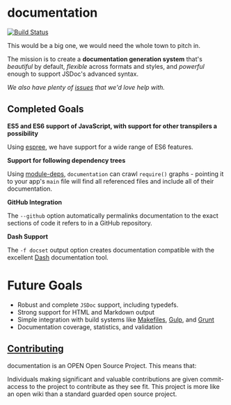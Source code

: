 # documentation

[![Build Status](https://circleci.com/gh/documentationjs/documentation.svg?style=svg)](https://circleci.com/gh/documentationjs/documentation)

This would be a big one, we would need the whole town to pitch in.

The mission is to create a **documentation generation system** that's
_beautiful_ by default, _flexible_ across formats and styles, and
_powerful_ enough to support JSDoc's advanced syntax.

_We also have plenty of
[issues](https://github.com/documentationjs/documentation/issues) that we'd
love help with._

## Completed Goals

**ES5 and ES6 support of JavaScript, with support for other transpilers a possibility**

Using [espree](https://github.com/eslint/espree), we have support for a wide range of ES6 features.

**Support for following dependency trees**

Using [module-deps](https://github.com/substack/module-deps), `documentation` can crawl `require()` graphs - pointing it to your app's `main` file will find all referenced files and include all of their documentation.

**GitHub Integration**

The `--github` option automatically permalinks documentation to the exact
sections of code it refers to in a GitHub repository.

**Dash Support**

The `-f docset` output option creates documentation compatible with
the excellent [Dash](https://kapeli.com/) documentation tool.

# Future Goals

* Robust and complete `JSDoc` support, including typedefs.
* Strong support for HTML and Markdown output
* Simple integration with build systems like [Makefiles](http://mrbook.org/blog/tutorials/make/),
  [Gulp](http://gulpjs.com/), and [Grunt](http://gruntjs.com/)
* Documentation coverage, statistics, and validation

## [Contributing](CONTRIBUTING.md)

documentation is an OPEN Open Source Project. This means that:

Individuals making significant and valuable contributions are given
commit-access to the project to contribute as they see fit. This
project is more like an open wiki than a standard guarded open source project.
